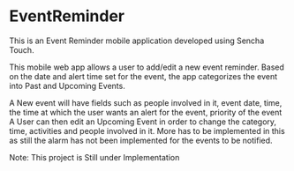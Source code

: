 # EventReminder
This is an Event Reminder mobile application developed using Sencha Touch.

This mobile web app allows a user to add/edit a new event reminder.
Based on the date and alert time set for the event, the app categorizes the event into Past and Upcoming Events.

A New event will have fields such as people involved in it, event date, time, the time at which the user wants an alert for the event, priority of the event
A User can then edit an Upcoming Event in order to change the category, time, activities and people involved in it.
More has to be implemented in this as still the alarm has not been implemented for the events to be notified.

Note: This project is Still under Implementation

